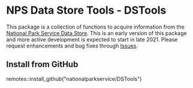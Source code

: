 # NPS Data Store Tools - DSTools
This package is a collection of functions to acquire information from the [National Park Service Data Store](https://irma.nps.gov/DataStore/). This is an early version of this package and more active 
development is expected to start in late 2021. Please request enhancements and bug fixes through 
[Issues](https://github.com/nationalparkservice/DSTools/issues).

## Install from GitHub
remotes::install_github("nationalparkservice/DSTools")
